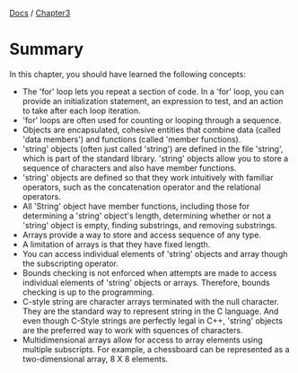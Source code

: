[Docs](../../) / [Chapter3](../)
# Summary
In this chapter, you  should have learned the following concepts:
- The 'for' loop lets you repeat a section of code. In a 'for' loop, you can provide an initialization statement, an expression to test, and an action to take after each loop iteration.
- 'for' loops are often used for counting or looping through a sequence. 
- Objects are encapsulated, cohesive entities that combine data (called 'data members') and functions (called 'member functions).
- 'string' objects (often just called 'string') are defined in the file 'string', which is part of the standard library. 'string' objects allow you to store a sequence of characters and also have member functions.
- 'string' objects are defined so that they work intuitively with familiar operators, such as the concatenation operator and the relational operators.
- All 'String' object have member functions, including those for determining a 'string' object's length, determining whether or not a 'string' object is empty, finding substrings, and removing substrings.
- Arrays provide a way to store and access sequence of any type.
- A limitation of arrays is that they have fixed length.
- You can access individual elements of 'string' objects and array though the subscripting operator.
- Bounds checking is not enforced when attempts are made to access individual elements of 'string' objects or arrays. Therefore, bounds checking is up to the programming.
- C-style string are character arrays terminated with the null character. They are the standard way to represent string in the C language. And even though C-Style strings are perfectly legal in C++, 'string' objects are the preferred way to work with squences of characters.
- Multidimensional arrays allow for access to array elements using multiple subscripts. For example, a chessboard can be represented as a two-dimensional array, 8 X 8 elements.